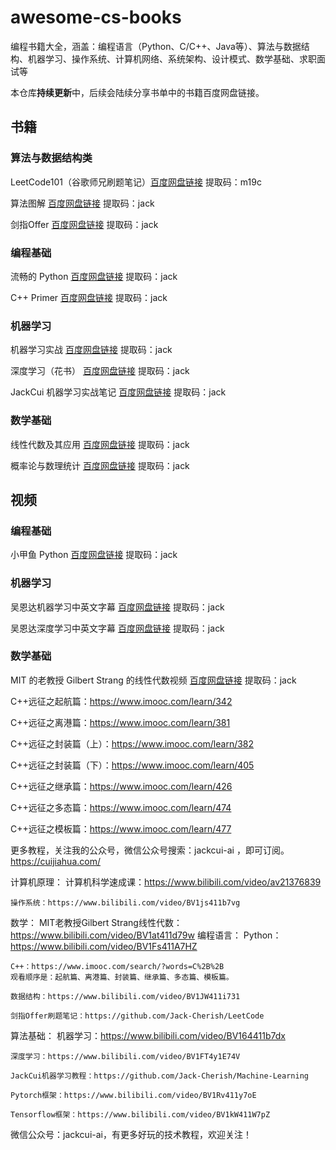 # awesome-cs-books
编程书籍大全，涵盖：编程语言（Python、C/C++、Java等）、算法与数据结构、机器学习、操作系统、计算机网络、系统架构、设计模式、数学基础、求职面试等

本仓库**持续更新**中，后续会陆续分享书单中的书籍百度网盘链接。

## 书籍

### 算法与数据结构类

LeetCode101（谷歌师兄刷题笔记）[百度网盘链接](https://pan.baidu.com/s/1txDItPwDrnG8mOloOFbGaQ) 提取码：m19c

算法图解 [百度网盘链接](https://pan.baidu.com/s/1jQYbWiHM6Z8VaP62alkBoA) 提取码：jack

剑指Offer [百度网盘链接](https://pan.baidu.com/s/1rNBSsx_-NL2xHH-acWePGA) 提取码：jack

### 编程基础

流畅的 Python [百度网盘链接](https://pan.baidu.com/s/1-YBEOYY45CYrbM4Zxb21Yw) 提取码：jack

C++ Primer [百度网盘链接](https://pan.baidu.com/s/1uyW6kg6J0KwA8JYUj7AFFA) 提取码：jack

### 机器学习

机器学习实战 [百度网盘链接](https://pan.baidu.com/s/1lEz8POdx9V5Xu-RVMlBttA) 提取码：jack

深度学习（花书） [百度网盘链接](https://pan.baidu.com/s/1Pv3DbB2Eqp1oK0PlgTHxbA) 提取码：jack

JackCui 机器学习实战笔记 [百度网盘链接](https://pan.baidu.com/s/11OI0NZ_Fv-ZJBpT8pmjlRw) 提取码：jack

### 数学基础

线性代数及其应用 [百度网盘链接](https://pan.baidu.com/s/10FtcG4mweUWy810cirGGzg) 提取码：jack

概率论与数理统计 [百度网盘链接](https://pan.baidu.com/s/1P_jIbbW6JUNSlCaCX7CXKA) 提取码：jack


## 视频

### 编程基础

小甲鱼 Python [百度网盘链接](https://pan.baidu.com/s/1-WasSZey8bZuEfp48bTOuw) 提取码：jack

### 机器学习

吴恩达机器学习中英文字幕 [百度网盘链接](https://pan.baidu.com/s/1OglLhzB5gWHrK_pkAWF2Sg) 提取码：jack

吴恩达深度学习中英文字幕 [百度网盘链接](https://pan.baidu.com/s/1TShDS2_jioxMRhFv2253aQ) 提取码：jack

### 数学基础

MIT 的老教授 Gilbert Strang 的线性代数视频 [百度网盘链接](https://pan.baidu.com/s/1WktC95HL2GF0PKa311L5SQ) 提取码：jack

C++远征之起航篇：https://www.imooc.com/learn/342

C++远征之离港篇：https://www.imooc.com/learn/381

C++远征之封装篇（上）：https://www.imooc.com/learn/382

C++远征之封装篇（下）：https://www.imooc.com/learn/405

C++远征之继承篇：https://www.imooc.com/learn/426

C++远征之多态篇：https://www.imooc.com/learn/474

C++远征之模板篇：https://www.imooc.com/learn/477

更多教程，关注我的公众号，微信公众号搜索：jackcui-ai ，即可订阅。
https://cuijiahua.com/

计算机原理：
	计算机科学速成课：https://www.bilibili.com/video/av21376839
	
	操作系统：https://www.bilibili.com/video/BV1js411b7vg
	
数学：
	MIT老教授Gilbert Strang线性代数：https://www.bilibili.com/video/BV1at411d79w
编程语言：
	Python：https://www.bilibili.com/video/BV1Fs411A7HZ
	
	C++：https://www.imooc.com/search/?words=C%2B%2B
	观看顺序是：起航篇、离港篇、封装篇、继承篇、多态篇、模板篇。
	
	数据结构：https://www.bilibili.com/video/BV1JW411i731
	
	剑指Offer刷题笔记：https://github.com/Jack-Cherish/LeetCode
	
算法基础：
	机器学习：https://www.bilibili.com/video/BV164411b7dx
	
	深度学习：https://www.bilibili.com/video/BV1FT4y1E74V
	
	JackCui机器学习教程：https://github.com/Jack-Cherish/Machine-Learning
	
	Pytorch框架：https://www.bilibili.com/video/BV1Rv411y7oE
	
	Tensorflow框架：https://www.bilibili.com/video/BV1kW411W7pZ
	

微信公众号：jackcui-ai，有更多好玩的技术教程，欢迎关注！
